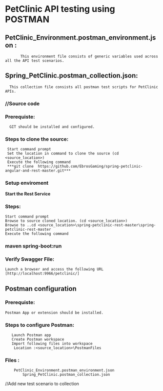 # PetClinic API testing using POSTMAN

## PetClinic_Environment.postman_environment.json :
           This environment file consists of generic variables used across all the API test scenarios.


## Spring_PetClinic.postman_collection.json:
	  This collection file consists all postman test scripts for PetClinic APIs.


### //Source code
### **Prerequiste**:
	  GIT should be installed and configured.

### Steps to clone the source:
	 Start command prompt
	 Set the location in command to clone the source (cd <source_location>)
	 Execute the following command
	 ***git clone  https://github.com/EbrosGaming/spring-petclinic-angular-and-rest-master.git***



### Setup enviroment

**Start the Rest Service**

### Steps:
	Start command prompt
	Browse to source cloned location. (cd <source_location>)
	Browse to ..cd <source_location>\spring-petclinic-rest-master\spring-petclinic-rest-master
	Execute the following command
### maven spring-boot:run

### Verify Swagger File:
	Launch a browser and access the following URL [http://localhost:9966/petclinic/]
	

## Postman configuration

### Prerequiste: 
	Postman App or extension should be installed.

### Steps to configure Postman:
       Launch Postman app
       Create Postman workspace
       Import following files into workspace
		Location :<source_location>\PostmanFiles
   ### Files : 
		PetClinic_Environment.postman_environment.json
	        Spring_PetClinic.postman_collection.json




//Add new test scenario to collection
